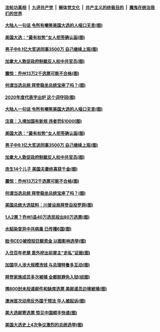 ####  [法轮功真相](../../../../basic/blob/master/README.md?t=11110702) &nbsp;|&nbsp; [九评共产党](../../../../9ping.md/blob/master/README.md?t=11110702) &nbsp;|&nbsp; [解体党文化](../../../../jtdwh.md/blob/master/README.md?t=11110702)  &nbsp;|&nbsp; [共产主义的终极目的](../../../../gczydzjmd.md/blob/master/README.md?t=11110702) &nbsp;|&nbsp; [魔鬼在统治我们的世界](../../../../mgztzwmdsj.md/blob/master/README.md?t=11110702) 

#### [大陆人一句话 令所有嘲笑美国大选的人哑口无言(图)](../pages/p3/952092.md?t=11110702) 

#### [美国大选：“最有权势”女人拒签确认函(图)](../pages/p3/952076.md?t=11110702) 

#### [男子中9.1亿大奖送同事3500万 自己继续上班(图)](../pages/p3/952018.md?t=11110702) 

#### [加拿大人敦促政府制裁反人权中共官员(图)](../pages/p3/952014.md?t=11110702) 

#### [震惊：乔州13万2千选票可能不合格(图)](../pages/p3/951996.md?t=11110702) 

#### [何谓当选总统 拜登稳坐总统宝座了吗？(图)](../pages/p3/951979.md?t=11110702) 

#### [2020年度代表字出炉 这个词夺冠(图)](../pages/p3/952094.md?t=11110702) 

#### [大陆人一句话 令所有嘲笑美国大选的人哑口无言(图)](../pages/p3/952092.md?t=11110702) 

#### [注意：入境加国有新规 违者罚$1000(图)](../pages/p3/952088.md?t=11110702) 

#### [美国大选：“最有权势”女人拒签确认函(图)](../pages/p3/952076.md?t=11110702) 

#### [男子中9.1亿大奖送同事3500万 自己继续上班(图)](../pages/p3/952018.md?t=11110702) 

#### [加拿大人敦促政府制裁反人权中共官员(图)](../pages/p3/952014.md?t=11110702) 

#### [连生14个儿子 美国夫妻终喜获千金(图)](../pages/p3/952007.md?t=11110702) 

#### [震惊：乔州13万2千选票可能不合格(图)](../pages/p3/951996.md?t=11110702) 

#### [何谓当选总统 拜登稳坐总统宝座了吗？(图)](../pages/p3/951979.md?t=11110702) 

#### [美国总统大选猛料：川普设局拜登自投罗网(图)](../pages/p3/951903.md?t=11110702) 

#### [1人2票？乔州1县40万选民投出80万选票(图)](../pages/p3/951962.md?t=11110702) 

#### [水貂染变异中共病毒 已传播6国(图)](../pages/p3/951891.md?t=11110702) 

#### [脸书CEO被控投巨额资金 以图影响选举(图)](../pages/p3/951861.md?t=11110702) 

#### [入住百年老屋 意外挖出前屋主“走私”证据(图)](../pages/p3/951858.md?t=11110702) 

#### [加国华人涉大规模洗钱 与总理特鲁多互动(图)](../pages/p3/951854.md?t=11110702) 

#### [拜登家族成员多次被捕 全都脱罪免入狱(组图)](../pages/p3/951734.md?t=11110702) 

#### [携800封未投递邮件和缺席选票 美邮递员边境被捕(图)](../pages/p3/951742.md?t=11110702) 

#### [澳洲首次动用反外国干预法 华人被起诉(图)](../pages/p3/951743.md?t=11110702) 

#### [美大选邮寄选票 惊见中国顺丰快递(图)](../pages/p3/951733.md?t=11110702) 

#### [美国大选史上4次争议激烈的总统选举(图)](../pages/p3/951627.md?t=11110702) 

